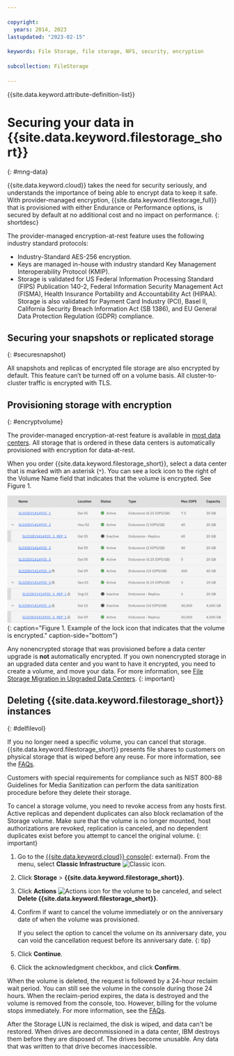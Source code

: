```yaml
---

copyright:
  years: 2014, 2023
lastupdated: "2023-02-15"

keywords: File Storage, file storage, NFS, security, encryption

subcollection: FileStorage

---
```

{{site.data.keyword.attribute-definition-list}}

# Securing your data in {{site.data.keyword.filestorage_short}}
{: #mng-data}

{{site.data.keyword.cloud}} takes the need for security seriously, and understands the importance of being able to encrypt data to keep it safe. With provider-managed encryption, {{site.data.keyword.filestorage_full}} that is provisioned with either Endurance or Performance options, is secured by default at no additional cost and no impact on performance.
{: shortdesc}

The provider-managed encryption-at-rest feature uses the following industry standard protocols:

* Industry-Standard AES-256 encryption.
* Keys are managed in-house with industry standard Key Management Interoperability Protocol (KMIP).
* Storage is validated for US Federal Information Processing Standard (FIPS) Publication 140-2, Federal Information Security Management Act (FISMA), Health Insurance Portability and Accountability Act (HIPAA). Storage is also validated for Payment Card Industry (PCI), Basel II, California Security Breach Information Act (SB 1386), and EU General Data Protection Regulation (GDPR) compliance.

## Securing your snapshots or replicated storage
{: #securesnapshot}

All snapshots and replicas of encrypted file storage are also encrypted by default. This feature can’t be turned off on a volume basis.
All cluster-to-cluster traffic is encrypted with TLS.

## Provisioning storage with encryption
{: #encryptvolume}

The provider-managed encryption-at-rest feature is available in [most data centers](/docs/FileStorage?topic=FileStorage-selectDC). All storage that is ordered in these data centers is automatically provisioned with encryption for data-at-rest.

When you order {{site.data.keyword.filestorage_short}}, select a data center that is marked with an asterisk (`*`). You can see a lock icon to the right of the Volume Name field that indicates that the volume is encrypted. See Figure 1.

![Figure 1. Example of the lock icon that indicates that the volume is encrypted.](/images/encryptedstorage.svg){: caption="Figure 1. Example of the lock icon that indicates that the volume is encrypted." caption-side="bottom"}

Any nonencrypted storage that was provisioned before a data center upgrade is **not** automatically encrypted. If you own nonencrypted storage in an upgraded data center and you want to have it encrypted, you need to create a volume, and move your data. For more information, see [File Storage Migration in Upgraded Data Centers](/docs/FileStorage?topic=FileStorage-migratestorage).
{: important}

## Deleting {{site.data.keyword.filestorage_short}} instances
{: #delfilevol}

If you no longer need a specific volume, you can cancel that storage. {{site.data.keyword.filestorage_short}} presents file shares to customers on physical storage that is wiped before any reuse. For more information, see the [FAQs](/docs/FileStorage?topic=FileStorage-file-storage-faqs#deleted).

Customers with special requirements for compliance such as NIST 800-88 Guidelines for Media Sanitization can perform the data sanitization procedure before they delete their storage.

To cancel a storage volume, you need to revoke access from any hosts first. Active replicas and dependent duplicates can also block reclamation of the Storage volume. Make sure that the volume is no longer mounted, host authorizations are revoked, replication is canceled, and no dependent duplicates exist before you attempt to cancel the original volume.
{: important}

1. Go to the [{{site.data.keyword.cloud}} console](/login){: external}. From the menu, select **Classic Infrastructure** ![Classic icon](../icons/classic.svg "Classic").
2. Click **Storage** > **{{site.data.keyword.filestorage_short}}**.
3. Click **Actions** ![Actions icon](../icons/action-menu-icon.svg "Actions") for the volume to be canceled, and select **Delete {{site.data.keyword.filestorage_short}}**.
4. Confirm if want to cancel the volume immediately or on the anniversary date of when the volume was provisioned.

   If you select the option to cancel the volume on its anniversary date, you can void the cancellation request before its anniversary date.
   {: tip}

5. Click **Continue**.
6. Click the acknowledgment checkbox, and click **Confirm**.

When the volume is deleted, the request is followed by a 24-hour reclaim wait period. You can still see the volume in the console during those 24 hours. When the reclaim-period expires, the data is destroyed and the volume is removed from the console, too. However, billing for the volume stops immediately. For more information, see the [FAQs](/docs/FileStorage?topic=FileStorage-file-storage-faqs).

After the Storage LUN is reclaimed, the disk is wiped, and data can't be restored.
When drives are decommissioned in a data center, IBM destroys them before they are disposed of. The drives become unusable. Any data that was written to that drive becomes inaccessible.
